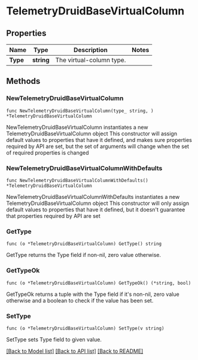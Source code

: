 # TelemetryDruidBaseVirtualColumn

## Properties

Name | Type | Description | Notes
------------ | ------------- | ------------- | -------------
**Type** | **string** | The virtual-column type. | 

## Methods

### NewTelemetryDruidBaseVirtualColumn

`func NewTelemetryDruidBaseVirtualColumn(type_ string, ) *TelemetryDruidBaseVirtualColumn`

NewTelemetryDruidBaseVirtualColumn instantiates a new TelemetryDruidBaseVirtualColumn object
This constructor will assign default values to properties that have it defined,
and makes sure properties required by API are set, but the set of arguments
will change when the set of required properties is changed

### NewTelemetryDruidBaseVirtualColumnWithDefaults

`func NewTelemetryDruidBaseVirtualColumnWithDefaults() *TelemetryDruidBaseVirtualColumn`

NewTelemetryDruidBaseVirtualColumnWithDefaults instantiates a new TelemetryDruidBaseVirtualColumn object
This constructor will only assign default values to properties that have it defined,
but it doesn't guarantee that properties required by API are set

### GetType

`func (o *TelemetryDruidBaseVirtualColumn) GetType() string`

GetType returns the Type field if non-nil, zero value otherwise.

### GetTypeOk

`func (o *TelemetryDruidBaseVirtualColumn) GetTypeOk() (*string, bool)`

GetTypeOk returns a tuple with the Type field if it's non-nil, zero value otherwise
and a boolean to check if the value has been set.

### SetType

`func (o *TelemetryDruidBaseVirtualColumn) SetType(v string)`

SetType sets Type field to given value.



[[Back to Model list]](../README.md#documentation-for-models) [[Back to API list]](../README.md#documentation-for-api-endpoints) [[Back to README]](../README.md)


